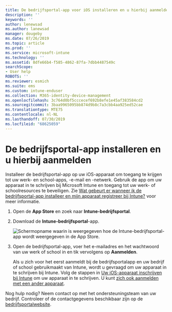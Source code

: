```yaml
---
title: De bedrijfsportal-app voor iOS installeren en u hierbij aanmelden | Microsoft Docs
description: ''
keywords: ''
author: lenewsad
ms.author: lanewsad
manager: dougeby
ms.date: 07/26/2019
ms.topic: article
ms.prod: ''
ms.service: microsoft-intune
ms.technology: ''
ms.assetid: 8dfe66b4-f585-4862-87fa-7dbb4487549c
searchScope:
- User help
ROBOTS: ''
ms.reviewer: esmich
ms.suite: ems
ms.custom: intune-enduser
ms.collection: M365-identity-device-management
ms.openlocfilehash: 3c764d0bf5cccecef692b8efe1e45af383584cd2
ms.sourcegitcommit: 3baa9965095bb874d9b8c7a3cbb4aa925ed52cae
ms.translationtype: MTE75
ms.contentlocale: nl-NL
ms.lasthandoff: 07/30/2019
ms.locfileid: "68625059"
---
```

# <a name="install-and-sign-in-to-the-company-portal-app"></a>De bedrijfsportal-app installeren en u hierbij aanmelden

Installeer de bedrijfsportal-app op uw iOS-apparaat om toegang te krijgen tot uw werk- en school-apps, -e-mail en -netwerk. Gebruik de app om uw apparaat in te schrijven bij Microsoft Intune en toegang tot uw werk- of schoolresources te beveiligen. Zie [Wat gebeurt er wanneer ik de bedrijfsportal-app installeer en mijn apparaat registreer bij Intune?](what-happens-if-you-install-the-company-portal-app-and-enroll-your-device-in-intune-ios.md) voor meer informatie.

1. Open de **App Store** en zoek naar **Intune-bedrijfsportal**.

2. Download de **Intune-bedrijfsportal**-app.

    ![Schermopname waarin is weergegeven hoe de Intune-bedrijfsportal-app wordt weergegeven in de App Store.](./media/cp-ios-redesign-after-1904.PNG)  

3. Open de bedrijfsportal-app, voer het e-mailadres en het wachtwoord van uw werk of school in en tik vervolgens op **Aanmelden**.

    Als u zich voor het eerst aanmeldt bij de bedrijfsportalapp en uw bedrijf of school gebruikmaakt van Intune, wordt u gevraagd om uw apparaat in te schrijven bij Intune. Volg de stappen in [Uw iOS-apparaat inschrijven bij Intune](enroll-your-device-in-intune-ios.md) om uw apparaat in te schrijven. U kunt [zich ook aanmelden met een ander apparaat](https://docs.microsoft.com/intune-user-help/sign-in-to-the-company-portal#sign-in-from-another-device).

Nog hulp nodig? Neem contact op met het ondersteuningsteam van uw bedrijf. Controleer of de contactgegevens beschikbaar zijn op de [bedrijfsportalwebsite](https://go.microsoft.com/fwlink/?linkid=2010980).

